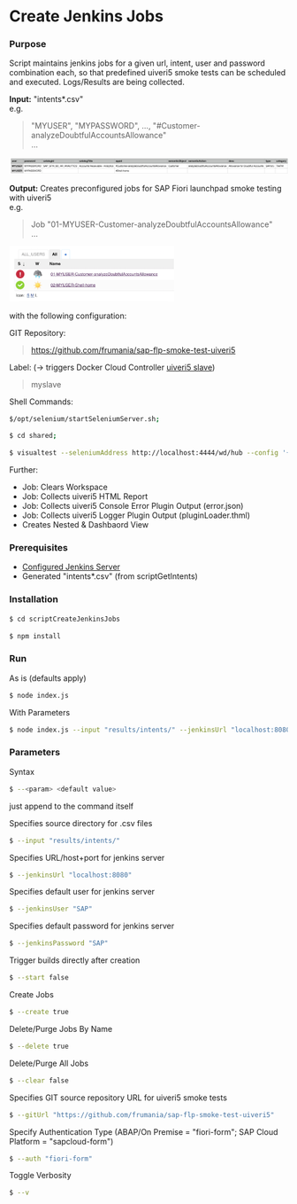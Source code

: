 # Create Jenkins Jobs

### Purpose

Script maintains jenkins jobs for a given url, intent, user and password combination each, so that predefined uiveri5 smoke tests can be scheduled and executed. Logs/Results are being collected.

**Input:** "intents*.csv"  
e.g.  
> "MYUSER", "MYPASSWORD", ..., "#Customer-analyzeDoubtfulAccountsAllowance"  
> ...

<img src="https://github.com/frumania/sap-flp-smoke-test-uiveri5/blob/master/docs/img/intents.png" alt="drawing"/>

**Output:** Creates preconfigured jobs for SAP Fiori launchpad smoke testing with uiveri5  
e.g.  
> Job "01-MYUSER-Customer-analyzeDoubtfulAccountsAllowance"  
> ...

<img src="https://github.com/frumania/sap-flp-smoke-test-uiveri5/blob/master/docs/img/jobs.png" alt="drawing" height="100"/>

with the following configuration:

GIT Repository: 
> https://github.com/frumania/sap-flp-smoke-test-uiveri5

Label: (-> triggers Docker Cloud Controller [uiveri5 slave](https://hub.docker.com/r/frumania/uiveri5-base/))
> myslave

Shell Commands:
```bash  
$/opt/selenium/startSeleniumServer.sh;  
```
```bash
$ cd shared;  
```
```bash
$ visualtest --seleniumAddress http://localhost:4444/wd/hub --config '{"auth":{"sapcloud-form":{"user":"MYUSER","pass":"MYPASSWORD"}},"baseUrl":"https://...","intent":"#Customer-analyzeDoubtfulAccountsAllowance","specs":"specs/app.spec.js"}'
```

Further:  
* Job: Clears Workspace
* Job: Collects uiveri5 HTML Report
* Job: Collects uiveri5 Console Error Plugin Output (error.json)
* Job: Collects uiveri5 Logger Plugin Output (pluginLoader.thml)
* Creates Nested & Dashbaord View

### Prerequisites

* [Configured Jenkins Server](https://hub.docker.com/r/frumania/docker-jenkins-preconf/)
* Generated "intents*.csv" (from scriptGetIntents)

### Installation

```bash
$ cd scriptCreateJenkinsJobs
```

```bash
$ npm install
```

### Run

As is (defaults apply)
```bash  
$ node index.js
```

With Parameters  
```bash
$ node index.js --input "results/intents/" --jenkinsUrl "localhost:8080" --jenkinsUser "SAP" --jenkinsPassword "SAP" --gitUrl "https://github.com/frumania/sap-flp-smoke-test-uiveri5" --delete false --auth "sapcloud-form" --create false --start true --clear false --v
```

### Parameters

Syntax
```bash 
$ --<param> <default value>
```
just append to the command itself

Specifies source directory for .csv files
```bash 
$ --input "results/intents/"
```

Specifies URL/host+port for jenkins server  
```bash 
$ --jenkinsUrl "localhost:8080"
```

Specifies default user for jenkins server  
```bash 
$ --jenkinsUser "SAP"
```

Specifies default password for jenkins server  
```bash 
$ --jenkinsPassword "SAP"
```

Trigger builds directly after creation  
```bash 
$ --start false
```

Create Jobs  
```bash
$ --create true
```

Delete/Purge Jobs By Name
```bash 
$ --delete true
```

Delete/Purge All Jobs   
```bash 
$ --clear false
```

Specifies GIT source repository URL for uiveri5 smoke tests  
```bash 
$ --gitUrl "https://github.com/frumania/sap-flp-smoke-test-uiveri5"
```

Specify Authentication Type (ABAP/On Premise = "fiori-form"; SAP Cloud Platform = "sapcloud-form")  
```bash 
$ --auth "fiori-form"
```

Toggle Verbosity
```bash 
$ --v
```
